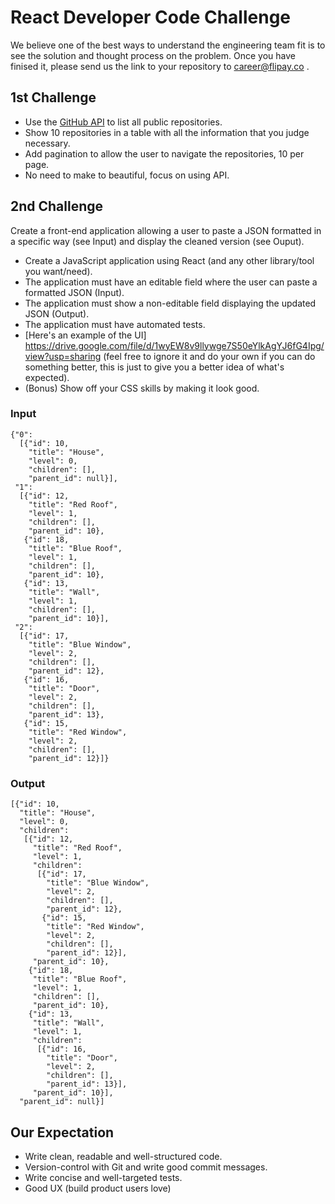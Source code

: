 

# React Developer Code Challenge

We believe one of the best ways to understand the engineering team fit is to see the solution and thought process on the problem. Once you have finised it, please send us the link to your repository to career@flipay.co . 

## 1st Challenge

- Use the [GitHub API](https://developer.github.com/v3/repos/#list-all-public-repositories) to list all public repositories.
- Show 10 repositories in a table with all the information that you judge necessary.
- Add pagination to allow the user to navigate the repositories, 10 per page.
- No need to make to beautiful, focus on using API.

## 2nd Challenge

Create a front-end application allowing a user to paste a JSON formatted in a specific way (see Input) and display the cleaned version (see Ouput).

- Create a JavaScript application using React (and any other library/tool you want/need).
- The application must have an editable field where the user can paste a formatted JSON (Input).
- The application must show a non-editable field displaying the updated JSON (Output).
- The application must have automated tests.
- [Here's an example of the UI]
https://drive.google.com/file/d/1wyEW8v9llywge7S50eYlkAgYJ6fG4Ipg/view?usp=sharing
(feel free to ignore it and do your own if you can do something better, this is just to give you a better idea of what's expected).
- (Bonus) Show off your CSS skills by making it look good.

### Input

```
{"0": 
  [{"id": 10,
    "title": "House",
    "level": 0,
    "children": [],
    "parent_id": null}],
 "1": 
  [{"id": 12,
    "title": "Red Roof",
    "level": 1,
    "children": [],
    "parent_id": 10},
   {"id": 18,
    "title": "Blue Roof",
    "level": 1,
    "children": [],
    "parent_id": 10},
   {"id": 13,
    "title": "Wall",
    "level": 1,
    "children": [],
    "parent_id": 10}],
 "2": 
  [{"id": 17,
    "title": "Blue Window",
    "level": 2,
    "children": [],
    "parent_id": 12},
   {"id": 16,
    "title": "Door",
    "level": 2,
    "children": [],
    "parent_id": 13},
   {"id": 15,
    "title": "Red Window",
    "level": 2,
    "children": [],
    "parent_id": 12}]}
```

### Output

```
[{"id": 10,
  "title": "House",
  "level": 0,
  "children": 
   [{"id": 12,
     "title": "Red Roof",
     "level": 1,
     "children": 
      [{"id": 17,
        "title": "Blue Window",
        "level": 2,
        "children": [],
        "parent_id": 12},
       {"id": 15,
        "title": "Red Window",
        "level": 2,
        "children": [],
        "parent_id": 12}],
     "parent_id": 10},
    {"id": 18,
     "title": "Blue Roof",
     "level": 1,
     "children": [],
     "parent_id": 10},
    {"id": 13,
     "title": "Wall",
     "level": 1,
     "children": 
      [{"id": 16,
        "title": "Door",
        "level": 2,
        "children": [],
        "parent_id": 13}],
     "parent_id": 10}],
  "parent_id": null}]
```


## Our Expectation

- Write clean, readable and well-structured code.
- Version-control with Git and write good commit messages.
- Write concise and well-targeted tests.
- Good UX (build product users love)

